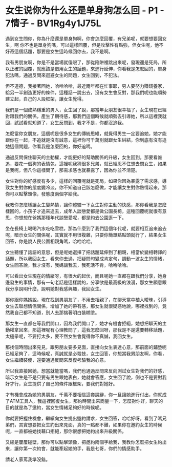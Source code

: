 # 女生说你为什么还是单身狗怎么回 - P1 - 7情子 - BV1Rg4y1J75L

遇到女生問你，你為什麼還是單身狗啊，你會怎麼回覆，有兄弟呢，就要想要回女生，啊 你不也是單身狗嗎，可以這樣回覆，但是攻擊性有點強，但女生呢，他不好奇這個話題，那要是女生這時候回你去，我不是啊。

我有男朋友啊，你是不是當場就傻眼了，那從陷阱裡跳出來呢，發現還是死局，所以正確的回覆，就應該是借用女生的話題，來進行延伸，你看我是怎麼回的，單身犯法嗎，通過反問來迴避女生的問題，女生回到，不犯法。

但不道德，我接著回她，哈哈哈哈，最近兩年都在忙事耶，男人要努力賺錢養家，給另一半創造更好的條件，這種話一說出去，沒有女生會反對，那我們呢也能順勢建立起，自己的人設框架，讓女生覺得。

我們是一個成熟穩重的男人，女生回了說，那當年女朋友很幸福了，女生現在已經對跟我們的關係，產生了期待感，那我們這個時候就順勢去引導她，所以這裡我就回，試試看就知道了，女生反問到，我才不是，你都沒追我。

怎麼當你女朋友，這個呢是很多女生的傳統思維，就覺得男生一定要追她，她才能跟你在一起，不追就是沒有誠意，這裡你可千萬別就跟女生糾結，你到底有沒有追她這個問題，你看我是怎麼回的，你好追嗎。

通過反問保住聊天的主動權，才能更好的幫助關係的升級，女生回到，那要看誰追，要花一個狗的表情包，這裡呢我猜很多兄弟，就已經忍不住想去問女生，如果是我呢，但凡你這樣問了，那需求感也就暴露了，因為你並不清楚。

女生對你的好感度有多少，這樣的回覆呢就是死局，如果你因為暴露了需求感，導致女生對你的態度變冷淡，你不知道自己該怎麼做，才能讓女生對你熱情起來，那你可以點擊頭像，發態度兩個字給我。

我教你怎麼樣讓女生變熱情，讓你體驗一下女生對你主動的快感，那你看我是怎麼樣回的，小孩子才追來追去，成年人談戀愛都是做公園長椅，這種回覆呢就很有意思，你想想在爸媽那種年代談戀愛呢，都是約去公園逛一下。

坐在長椅上喝喝汽水吃吃雪糕，那為什麼到了我們這個年代呢，就要相互追來追去呢，暗示女生的關係呢，其實就不用很複雜，只要你簡單點點頭就行了，結果女生回答，你是說人民公園相親角嗎，哈哈哈哈。

女生聽懂了話語的意思，但是呢她選擇了把話題延伸到了相親，相當於變相轉譯的話題，所以我回女生，看來你去過，把疑問句變成肯定句，調動一波女生的情緒，女生回答說，我才沒有，我媽讓我去，我死活不肯，哈哈哈哈。

可以看出女生現在的情緒呀，有很大的起伏，而且呢她一直都在跟我們分享，她身邊發生的事情，那有一句老話是這樣說的，分享欲是最高級的浪漫，那女生願意跟我分享說明什麼，說明她對我感興趣，我回女生。

那你跟你媽媽說，現在找到男朋友了，不用去相親了，在聊天當中植入曖昧，引導女生去聯想情侶關係，增加了她的帶有感，那女生就很疑惑地說，哪裡找到的，竟然我自己都不知道，別人去那揣著明白裝糊塗。

那女生一直都在等我們開口，因為我們開口了，她才有機會拒絕，她想把聊天的主動權拿回來，那這裡呢有心理教問了，這我怎麼回呀，那我是不是還要轉移話題，太極拳呢，不要打太多，要不然女生會覺得你不真誠，我回女生。

那找個時間出來見見，跟男朋友要多見面，直接向女生表達心意，那前面的鋪墊呢已經足夠了，這時候呢，真誠就是必殺技，女生回答，你想當我男朋友啊，你看，女生繼續裝傻，還要通過反問來反復考驗我的心意。

所以我直接回她，想當就能當嗎，我們也通過反問來反向測試女生對我們的好感，暗示女生是不是只要有男生跟她表白，她就會答應，女生回了說，倒也不是要對我好才行，女生提供了自己的條件跟框架，要我們對她好。

才有機會成為她的男朋友，千萬不要相信這套說辭，你一旦讓她進行付出，你就成了ATM工具人，我這裡回復女生，那約時間出來商量一下，怎麼對你好，聊天的目的就是為了邀約，當女生情緒足夠好的時候呢。

你就要把握住機會，繼續向女生提出邀約請求，女生回答，哈哈好呀，看到了嗎兄弟們，其實想要把女生約出來見面，真的一點都不難，如果你在邀約女生的時候呢，一直都被她找藉口拒絕，那你很想把她約出來升級關係。

又總是屢屢碰壁，那你可以點擊頭像，把邀約兩個字給我，我教你怎麼把女生約出來，讓你第一次約會，就能牽起她的手，我是七哥，你們的情感助手。

請老人家罵我準沒錯。